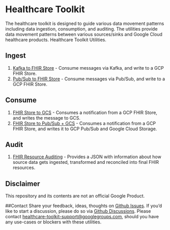 # Healthcare Toolkit

The healthcare toolkit is designed to guide various data movement patterns including data ingestion, consumption, and auditing. The utilities provide data movement patterns between various sources/sinks and Google Cloud healthcare products. 
Healthcare Toolkit Utilities.

## Ingest
1. [Kafka to FHIR Store](https://github.com/GoogleCloudPlatform/healthcare/tree/master/utilities/ingest/dataflow_kafka_to_fhirstore) - Consume messages via Kafka, and write to a GCP FHIR Store.
2. [Pub/Sub to FHIR Store](https://github.com/GoogleCloudPlatform/healthcare/tree/master/utilities/ingest/dataflow_pubsub_to_fhirstore) - Consume messages via Pub/Sub, and write to a GCP FHIR Store.

## Consume
1. [FHIR Store to GCS](https://github.com/GoogleCloudPlatform/healthcare/tree/master/utilities/consume/dataflow_fhirstore_bq_consume) - Consumes a notification from a GCP FHIR Store, and writes the message to GCS.
2. [FHIR Store to Pub/Sub + GCS](https://github.com/GoogleCloudPlatform/healthcare/tree/master/utilities/consume/dataflow_fhirstore_to_gcs_pubsub) - Consumes a notification from a GCP FHIR Store, and writes it to GCP Pub/Sub and Google Cloud Storage.


## Audit

1. [FHIR Resource Auditing](https://github.com/GoogleCloudPlatform/healthcare/tree/master/utilities/audit/fhir_resources_audit) - Provides a JSON with information about how source data gets ingested, transformed and reconciled into final FHIR resources.


## Disclaimer
This repository and its contents are not an official Google Product.

##Contact
Share your feedback, ideas, thoughts on [Github Issues](https://github.com/GoogleCloudPlatform/healthcare/issues). If you’d like to start a discussion, please do so via [Github Discussions](https://github.com/GoogleCloudPlatform/healthcare/discussions). Please contact [healthcare-toolkit-support@googlegroups.com](healthcare-toolkit-support@googlegroups.com), should you have any use-cases or blockers with these utilities.

